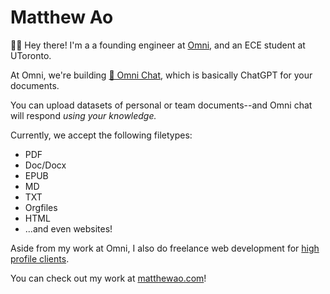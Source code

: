 # Matthew Ao
👋🏼 Hey there! I'm a a founding engineer at [Omni](https://omnilabs.ai/), and an ECE student at UToronto.

At Omni, we're building [💬 Omni Chat](https://omnilabs.ai/chat), which is basically ChatGPT for your documents. 

You can upload datasets of personal or team documents--and Omni chat will respond *using your knowledge.* 

Currently, we accept the following filetypes:

- PDF
- Doc/Docx
- EPUB
- MD
- TXT
- Orgfiles
- HTML
- ...and even websites!

Aside from my work at Omni, I also do freelance web development for [high profile clients](https://bruceliu.matthewao.com). 

You can check out my work at [matthewao.com](https://matthewao.com)!
